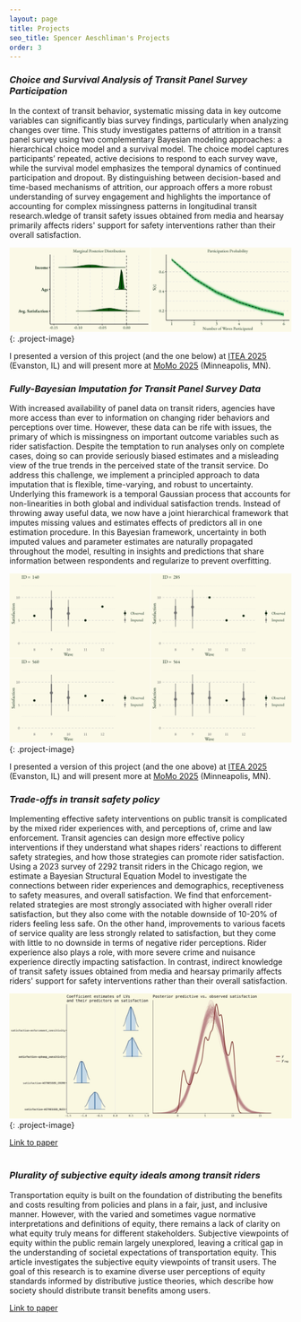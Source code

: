 ```yaml
---
layout: page
title: Projects
seo_title: Spencer Aeschliman's Projects
order: 3
---
```


<div class="content-container">
  <div class="content-main" markdown="1">

### *Choice and Survival Analysis of Transit Panel Survey Participation*

In the context of transit behavior, systematic missing data in key outcome variables can significantly bias survey findings, particularly when analyzing changes over time. 
This study investigates patterns of attrition in a transit panel survey using two complementary Bayesian modeling approaches: a hierarchical choice model and a survival model. The choice model captures participants’ repeated, active decisions to respond to each survey wave, while the survival model emphasizes the temporal dynamics of continued participation and dropout. 
By distinguishing between decision-based and time-based mechanisms of attrition, our approach offers a more robust understanding of survey engagement and highlights the importance of accounting for complex missingness patterns in longitudinal transit research.wledge of transit safety issues obtained from media and hearsay primarily affects riders' support for safety interventions rather than their overall satisfaction.

![sat-pic](assets/images/survival_combined_plot_covariates.png){: .project-image}

  </div>
  <div class="sidebar">
    I presented a version of this project (and the one below) at <a href="https://transportation.northwestern.edu/news-events/itea2025/itea2025.html">ITEA 2025</a> (Evanston, IL) and will present more at <a href="https://whova.com/web/b0kitYLTonIzVU26vERb8gXZi%404PmOCqTY6zxshGkPQ%3D">MoMo 2025</a> (Minneapolis, MN).
  </div>
</div>


<div class="content-container">
  <div class="content-main" markdown="1">

### *Fully-Bayesian Imputation for Transit Panel Survey Data*

With increased availability of panel data on transit riders, agencies have more access than ever to information on changing rider behaviors and perceptions over time.
However, these data can be rife with issues, the primary of which is missingness on important outcome variables such as rider satisfaction.
Despite the temptation to run analyses only on complete cases, doing so can provide seriously biased estimates and a misleading view of the true trends in the perceived state of the transit service.
Do address this challenge, we implement a principled approach to data imputation that is flexible, time-varying, and robust to uncertainty.
Underlying this framework is a temporal Gaussian process that accounts for non-linearities in both global and individual satisfaction trends.
Instead of throwing away useful data, we now have a joint hierarchical framework that imputes missing values and estimates effects of predictors all in one estimation procedure.
In this Bayesian framework, uncertainty in both imputed values and parameter estimates are naturally propagated throughout the model, resulting in insights and predictions that share information between respondents and regularize to prevent overfitting.

![sat-pic](assets/images/individual_imputation_multi.png){: .project-image}

  </div>
      <div class="sidebar">
    I presented a version of this project (and the one above) at <a href="https://transportation.northwestern.edu/news-events/itea2025/itea2025.html">ITEA 2025</a> (Evanston, IL) and will present more at <a href="https://whova.com/web/b0kitYLTonIzVU26vERb8gXZi%404PmOCqTY6zxshGkPQ%3D">MoMo 2025</a> (Minneapolis, MN).
  </div>
</div>


<div class="content-container">
  <div class="content-main" markdown="1">

### *Trade-offs in transit safety policy*

Implementing effective safety interventions on public transit is complicated by the mixed rider experiences with, and perceptions of, crime and law enforcement. Transit agencies can design more effective policy interventions if they understand what shapes riders' reactions to different safety strategies, and how those strategies can promote rider satisfaction. Using a 2023 survey of 2292 transit riders in the Chicago region, we estimate a Bayesian Structural Equation Model to investigate the connections between rider experiences and demographics, receptiveness to safety measures, and overall satisfaction. We find that enforcement-related strategies are most strongly associated with higher overall rider satisfaction, but they also come with the notable downside of 10-20% of riders feeling less safe. On the other hand, improvements to various facets of service quality are less strongly related to satisfaction, but they come with little to no downside in terms of negative rider perceptions. Rider experience also plays a role, with more severe crime and nuisance experience directly impacting satisfaction. In contrast, indirect knowledge of transit safety issues obtained from media and hearsay primarily affects riders' support for safety interventions rather than their overall satisfaction.

![sat-pic](assets/images/sat_color.jpeg){: .project-image}

  </div>
  <div class="sidebar">
    <a href="https://www.sciencedirect.com/science/article/pii/S0965856425002125?casa_token=tKSIIDdmDvcAAAAA:paIUL92wWQ-bM_XJal0g9EnViuKugCxk7Z5y91794Z-PAKJcZEjB2pl6Fpsydt4ZANz5Dc0">Link to paper</a>
  </div>
</div>

<br>

<div class="content-container">
<div class="content-main" markdown="1">

### *Plurality of subjective equity ideals among transit riders*

Transportation equity is built on the foundation of distributing the benefits and costs resulting from policies and plans in a fair, just, and inclusive manner. However, with the varied and sometimes vague normative interpretations and definitions of equity, there remains a lack of clarity on what equity truly means for different stakeholders. Subjective viewpoints of equity within the public remain largely unexplored, leaving a critical gap in the understanding of societal expectations of transportation equity. This article investigates the subjective equity viewpoints of transit users. The goal of this research is to examine diverse user perceptions of equity standards informed by distributive justice theories, which describe how society should distribute transit benefits among users.

</div>
<div class="sidebar">
<a href="https://www.sciencedirect.com/science/article/pii/S0967070X25002355?casa_token=st9CqSsatDIAAAAA:Pigyfd0B5wcgMh4tpLiiLIff7A34eBeh3sG2r_V9eALkUHbgHpVWKQtYAwjw08h-vEXICEY">Link to paper</a>
</div>
</div>
